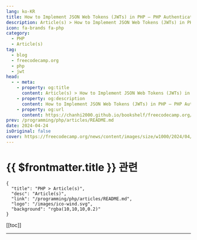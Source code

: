 ```yaml
---
lang: ko-KR
title: How to Implement JSON Web Tokens (JWTs) in PHP – PHP Authentication Tutorial
description: Article(s) > How to Implement JSON Web Tokens (JWTs) in PHP – PHP Authentication Tutorial
icon: fa-brands fa-php
category: 
  - PHP
  - Article(s)
tag: 
  - blog
  - freecodecamp.org
  - php
  - jwt
head:
  - - meta:
    - property: og:title
      content: Article(s) > How to Implement JSON Web Tokens (JWTs) in PHP – PHP Authentication Tutorial
    - property: og:description
      content: How to Implement JSON Web Tokens (JWTs) in PHP – PHP Authentication Tutorial
    - property: og:url
      content: https://chanhi2000.github.io/bookshelf/freecodecamp.org/php-jwt-authentication-implementation.html
prev: /programming/php/articles/README.md
date: 2024-04-24
isOriginal: false
cover: https://freecodecamp.org/news/content/images/size/w1000/2024/04/How-to-Implement-JSON-Web-Tokens-in-PHP-Cover.png
---
```


# {{ $frontmatter.title }} 관련

```component VPCard
{
  "title": "PHP > Article(s)",
  "desc": "Article(s)",
  "link": "/programming/php/articles/README.md",
  "logo": "/images/ico-wind.svg",
  "background": "rgba(10,10,10,0.2)"
}
```

[[toc]]

---

<SiteInfo
  name="How to Implement JSON Web Tokens (JWTs) in PHP – PHP Authentication Tutorial"
  desc="In this guide, we'll explore the process of creating JSON Web Tokens (JWTs) from scratch in PHP, which is a superior and more secure authentication scheme.  By implementing this advanced approach, you'll have a robust and highly secure authentication mechanism that significantly enhances data protection and user authentication. Table..."
  url="https://freecodecamp.org/news/php-jwt-authentication-implementation/"
  logo="https://cdn.freecodecamp.org/universal/favicons/favicon.ico"
  preview="https://freecodecamp.org/news/content/images/size/w1000/2024/04/How-to-Implement-JSON-Web-Tokens-in-PHP-Cover.png"/>

<!-- TODO: 작성 -->

